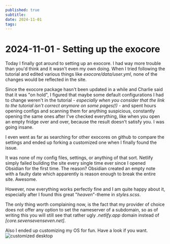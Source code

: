 ```yaml
---
published: true
subtitle: 
date: 2024-11-01
tags: 
---
```


# 2024-11-01 - Setting up the exocore

Today I finally got around to setting up an exocore. I had way more trouble than you'd think and it wasn't even my own doing. 
When I tried following the tutorial and edited various things like *exocore/data/user.yml*, none of the changes would be reflected in the site. 

Since the exocore package hasn't been updated in a while and Charlie said that it was "on hold", I figured that maybe some default configurations I had to change weren't in the tutorial - *especially when you consider that the link to the tutorial isn't correct anymore on some pages(!)* - and spent hours opening configs and scanning them for anything suspicious, constantly opening the same ones after I've checked everything, like when you open an empty fridge over and over, because the result doesn't satisfy you. I was going insane.

I even went as far as searching for other exocores on github to compare the settings and ended up forking a customized one when I finally found the issue.

It was none of my config files, settings, or anything of that sort. Netlify simply failed building the site every single time ever since I opened Obsidian for the first time. The reason? Obsidian created an empty note with a faulty date which apparently is reason enough to break the entire site. Awesome.

However, now everything works perfectly fine and I am quite happy about it, especially after I found this great "*heaven*"-theme in *styles.scss*.

The only thing worth complaining now, is the fact that my provider of choice does not offer any option to set the nameserver of a subdomain, so as of writing this you will still see that rather ugly *.netlify.app* domain instead of *[core.sevensevenseven.net]*.

Also I ended up customizing my OS for fun. Have a look if you want.
![customized desktop](desktop24nov1.png)